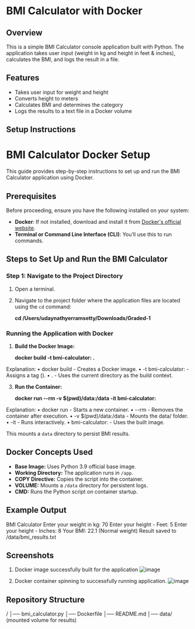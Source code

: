 # BMI Calculator with Docker

## Overview
This is a simple BMI Calculator console application built with Python. The application takes user input (weight in kg and height in feet & inches), calculates the BMI, and logs the result in a file.

## Features
- Takes user input for weight and height
- Converts height to meters
- Calculates BMI and determines the category
- Logs the results to a text file in a Docker volume

## Setup Instructions
# BMI Calculator Docker Setup

This guide provides step-by-step instructions to set up and run the BMI Calculator application using Docker.

## Prerequisites

Before proceeding, ensure you have the following installed on your system:

- **Docker**: If not installed, download and install it from [Docker's official website](https://www.docker.com/).
- **Terminal or Command Line Interface (CLI)**: You’ll use this to run commands.

## Steps to Set Up and Run the BMI Calculator

### Step 1: Navigate to the Project Directory

1. Open a terminal.
2. Navigate to the project folder where the application files are located using the `cd` command:

   **cd /Users/udaynathyerramsetty/Downloads/Graded-1**

### Running the Application with Docker
1. **Build the Docker Image:**
  
   **docker build -t bmi-calculator:<tag-name> .**

Explanation:
•	docker build - Creates a Docker image.
•	-t bmi-calculator:<TAG-NAME> - Assigns a tag (<TAG-NAME>).
•	. - Uses the current directory as the build context.
   
3. **Run the Container:**
  
   **docker run --rm -v $(pwd)/data:/data -it bmi-calculator:<tag-name>**

Explanation:
•	docker run - Starts a new container.
•	--rm - Removes the container after execution.
•	-v $(pwd)/data:/data - Mounts the data/ folder.
•	-it - Runs interactively.
•	bmi-calculator:<TAG-NAME> - Uses the built image.
   
This mounts a `data` directory to persist BMI results.

## Docker Concepts Used
- **Base Image:** Uses Python 3.9 official base image.
- **Working Directory:** The application runs in `/app`.
- **COPY Directive:** Copies the script into the container.
- **VOLUME:** Mounts a `/data` directory for persistent logs.
- **CMD:** Runs the Python script on container startup.

## Example Output

BMI Calculator
Enter your weight in kg: 70
Enter your height - Feet: 5
Enter your height - Inches: 8
Your BMI: 22.1 (Normal weight)
Result saved to /data/bmi_results.txt


## Screenshots
1. Docker image successfully built for the  application
![image](https://github.com/user-attachments/assets/408691f8-b812-4a38-894e-cf8c2369e9a8)

2. Docker container spinning to successfully running application.
![image](https://github.com/user-attachments/assets/11fc3e96-f33c-4167-b8eb-215d78ba4764)

## Repository Structure
/
│── bmi_calculator.py
│── Dockerfile
│── README.md
│── data/ (mounted volume for results)

